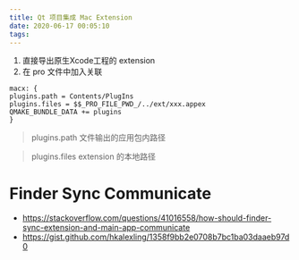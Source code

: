 ```yaml
---
title: Qt 项目集成 Mac Extension
date: 2020-06-17 00:05:10
tags:
---
```



1. 直接导出原生Xcode工程的 extension
2. 在 pro 文件中加入关联

```
macx: {
plugins.path = Contents/PlugIns
plugins.files = $$_PRO_FILE_PWD_/../ext/xxx.appex
QMAKE_BUNDLE_DATA += plugins
}
```

> plugins.path 文件输出的应用包内路径

> plugins.files  extension 的本地路径
  

# Finder Sync Communicate 
- https://stackoverflow.com/questions/41016558/how-should-finder-sync-extension-and-main-app-communicate
- https://gist.github.com/hkalexling/1358f9bb2e0708b7bc1ba03daaeb97d0
